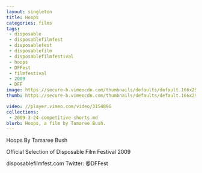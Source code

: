 ```yaml
---
layout: singleton
title: Hoops
categories: films
tags:
 - disposable
 - disposablefilmfest
 - disposablefest
 - disposablefilm
 - disposablefilmfestival
 - hoops
 - DFFest
 - filmfestival
 - 2009
 - DFF
image: https://secure-b.vimeocdn.com/thumbnails/defaults/default.166x295.jpg
thumb: https://secure-b.vimeocdn.com/thumbnails/defaults/default.166x295.jpg

video: //player.vimeo.com/video/3154896
collections:
 - 2009-3-24-competitive-shorts.md
blurb: Hoops, a film by Tamaree Bush.
---
```


Hoops
By Tamaree Bush

Official Selection of Disposable Film Festival 2009

disposablefilmfest.com
Twitter: @DFFest